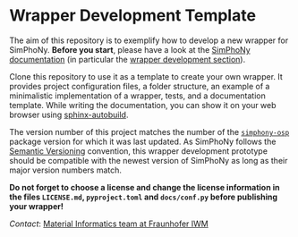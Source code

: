# Wrapper Development Template

The aim of this repository is to exemplify how to develop a new wrapper for 
SimPhoNy. **Before you start**, please have a look at the
[SimPhoNy documentation](https://simphony.readthedocs.io/en/v4.0.0rc4/)
(in particular the 
[wrapper development section](https://simphony.readthedocs.io/en/v4.0.0rc4/developers/wrappers.html)).

Clone this repository to use it as a template to create your own
wrapper. It provides project configuration files, a folder structure, an 
example of a minimalistic implementation of a wrapper, tests, and a documentation 
template. While writing the documentation, you can show it on your web browser
using [sphinx-autobuild](https://github.com/executablebooks/sphinx-autobuild).

The version number of this project matches the number of the 
[`simphony-osp`](https://pypi.org/project/simphony-osp/4.0.0rc4/) package 
version for which it was last updated. As SimPhoNy follows the 
[Semantic Versioning](https://semver.org/) convention, this wrapper development
prototype should be compatible with the newest version of SimPhoNy as long as 
their major version numbers match.

**Do not forget to choose a license and change the license information in the
files `LICENSE.md`, `pyproject.toml` and `docs/conf.py` before publishing your 
wrapper!**

*Contact*: [Material Informatics team at Fraunhofer IWM](mailto:simphony@iwm.fraunhofer.de)
